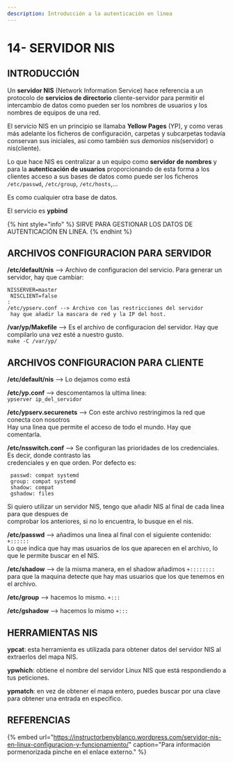 ```yaml
---
description: Introducción a la autenticación en linea
---
```


# 14- SERVIDOR NIS

## INTRODUCCIÓN

Un **servidor NIS** \(Network Information Service\) hace referencia a un protocolo de **servicios de directorio** cliente-servidor para permitir el intercambio de datos como pueden ser los nombres de usuarios y los nombres de equipos de una red.

El servicio NIS en un principio se llamaba **Yellow Pages** \(YP\), y como veras más adelante los ficheros de configuración, carpetas y subcarpetas todavía conservan sus iniciales, así como también sus _demonios_ nis\(servidor\) o nis\(cliente\).

Lo que hace NIS es centralizar a un equipo como **servidor de nombres** y para la **autenticación de usuarios** proporcionando de esta forma a los clientes acceso a sus bases de datos como puede ser los ficheros `/etc/passwd`, `/etc/group`, `/etc/hosts`,…

Es como cualquier otra base de datos.

El servicio es **ypbind**

{% hint style="info" %}
SIRVE PARA GESTIONAR LOS DATOS DE AUTENTICACIÓN EN LINEA.
{% endhint %}

## ARCHIVOS CONFIGURACION PARA SERVIDOR

**/etc/default/nis** --&gt; Archivo de configuracion del servicio. Para generar un servidor, hay que cambiar:

```text
NISSERVER=master
 NISCLIENT=false
:
/etc/ypserv.conf --> Archivo con las restricciones del servidor
 hay que añadir la mascara de red y la IP del host.
```

**/var/yp/Makefile** --&gt; Es el archivo de configuracion del servidor. Hay que compilarlo una vez esté a nuestro gusto.  
`make -C /var/yp/`

## ARCHIVOS CONFIGURACION PARA CLIENTE

**/etc/default/nis** --&gt; Lo dejamos como está

**/etc/yp.conf** --&gt; descomentamos la ultima linea:  
`ypserver ip_del_servidor`

**/etc/ypserv.securenets** --&gt; Con este archivo restringimos la red que conecta con nosotros  
Hay una linea que permite el acceso de todo el mundo. Hay que comentarla.

**/etc/nsswitch.conf** --&gt; Se configuran las prioridades de los credenciales. Es decir, donde contrasto las  
credenciales y en que orden. Por defecto es:

```text
 passwd: compat systemd
 group: compat systemd
 shadow: compat
 gshadow: files
```

Si quiero utilizar un servidor NIS, tengo que añadir NIS al final de cada linea para que despues de  
comprobar los anteriores, si no lo encuentra, lo busque en el nis.

**/etc/passwd** --&gt; añadimos una linea al final con el siguiente contenido: `+::::::`  
Lo que indica que hay mas usuarios de los que aparecen en el archivo, lo que le permite buscar en el NIS.

**/etc/shadow** --&gt; de la misma manera, en el shadow añadimos `+::::::::` para que la maquina detecte que hay mas usuarios que los que tenemos en el archivo.

**/etc/group** --&gt; hacemos lo mismo. `+:::`

**/etc/gshadow** --&gt; hacemos lo mismo `+:::`

## HERRAMIENTAS NIS

**ypcat**: esta herramienta es utilizada para obtener datos del servidor NIS al extraerlos del mapa NIS.

**ypwhich**: obtiene el nombre del servidor Linux NIS que está respondiendo a tus peticiones.

**ypmatch**: en vez de obtener el mapa entero, puedes buscar por una clave para obtener una entrada en específico.

## REFERENCIAS

{% embed url="https://instructorbenyblanco.wordpress.com/servidor-nis-en-linux-configuracion-y-funcionamiento/" caption="Para información pormenorizada pinche en el enlace externo." %}

